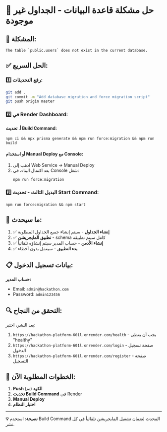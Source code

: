 # 🔧 حل مشكلة قاعدة البيانات - الجداول غير موجودة

## 🚨 المشكلة:
```
The table `public.users` does not exist in the current database.
```

## ✅ الحل السريع:

### 1️⃣ **رفع التحديثات**:
```bash
git add .
git commit -m "Add database migration and force migration script"
git push origin master
```

### 2️⃣ **في Render Dashboard**:

#### أ. تحديث Build Command:
```
npm ci && npx prisma generate && npm run force:migration && npm run build
```

#### أو استخدام Manual Deploy مع Console:

1. اذهب إلى Web Service → Manual Deploy
2. بعد اكتمال البناء، في Console شغل:
   ```bash
   npm run force:migration
   ```

### 3️⃣ **البديل الثالث - تحديث Start Command**:
```
npm run force:migration && npm start
```

## 🎯 ما سيحدث:

1. ✅ **إنشاء الجداول** - سيتم إنشاء جميع الجداول المطلوبة
2. ✅ **تطبيق المايجريشن** - schema كامل سيتم تطبيقه
3. ✅ **إنشاء الأدمن** - حساب المدير سيتم إنشاؤه تلقائياً
4. ✅ **بدء التطبيق** - سيعمل بدون أخطاء

## 📋 بيانات تسجيل الدخول:

**حساب المدير:**
- Email: `admin@hackathon.com`
- Password: `admin123456`

## 🔍 التحقق من النجاح:

بعد النشر، اختبر:
1. `https://hackathon-platform-601l.onrender.com/health` - يجب أن يعطي "healthy"
2. `https://hackathon-platform-601l.onrender.com/login` - صفحة تسجيل الدخول
3. `https://hackathon-platform-601l.onrender.com/register` - صفحة التسجيل

## 🚀 الخطوات المطلوبة الآن:

1. **Push الكود** (تم)
2. **تحديث Build Command** في Render
3. **Manual Deploy**
4. **اختبار النظام**

---

**💡 نصيحة**: استخدم Build Command المحدث لضمان تشغيل المايجريشن تلقائياً في كل نشر.

